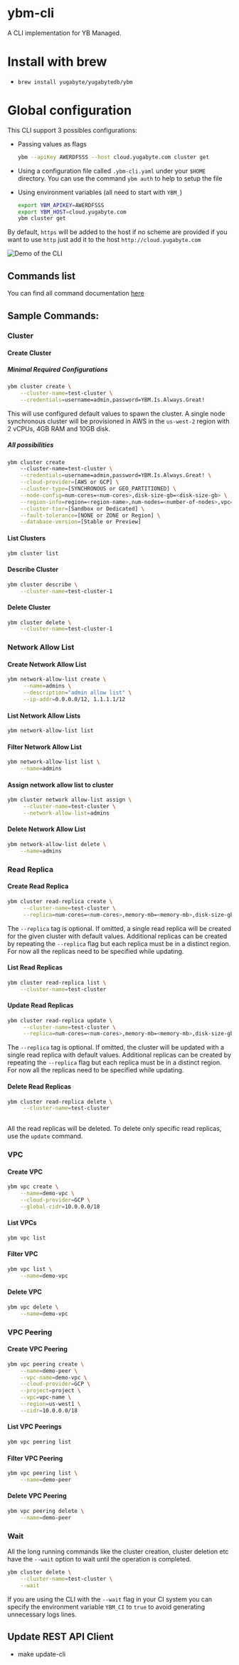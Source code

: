# ybm-cli
A CLI implementation for YB Managed.

# Install with brew

- `brew install yugabyte/yugabytedb/ybm`

# Global configuration
This CLI support 3 possibles configurations: 
* Passing values as flags 
  ```sh
  ybm --apiKey AWERDFSSS --host cloud.yugabyte.com cluster get
  ```

* Using a configuration file called `.ybm-cli.yaml` under your `$HOME` directory.
  You can use the command `ybm auth` to help to setup the file

* Using environment variables (all need to start with `YBM_`)
  ```sh
  export YBM_APIKEY=AWERDFSSS
  export YBM_HOST=cloud.yugabyte.com
  ybm cluster get
  ```

By default, `https` will be added to the host if no scheme are provided if you want to use `http` 
just add it to the host `http://cloud.yugabyte.com`

![Demo of the CLI](./resources/demo.gif)

## Commands list
You can find all command documentation [here](./docs/ybm.md)



## Sample Commands:

### Cluster

#### Create Cluster
##### Minimal Required Configurations
```sh
ybm cluster create \
    --cluster-name=test-cluster \
    --credentials=username=admin,password=YBM.Is.Always.Great! 
```

This will use configured default values to spawn the cluster. A single node synchronous cluster will be provisioned in AWS in the `us-west-2` region with 2 vCPUs, 4GB RAM and 10GB disk.
##### All possibilities
```sh
ybm cluster create
    --cluster-name=test-cluster \
    --credentials=username=admin,password=YBM.Is.Always.Great! \
    --cloud-provider=[AWS or GCP] \
    --cluster-type=[SYNCHRONOUS or GEO_PARTITIONED] \
    --node-config=num-cores=<num-cores>,disk-size-gb=<disk-size-gb> \
    --region-info=region=<region-name>,num-nodes=<number-of-nodes>,vpc=<vpc-name> \
    --cluster-tier=[Sandbox or Dedicated] \
    --fault-tolerance=[NONE or ZONE or Region] \
    --database-version=[Stable or Preview] 
```

#### List Clusters
```sh
ybm cluster list 
```

#### Describe Cluster
```sh
ybm cluster describe \
    --cluster-name=test-cluster-1
```

#### Delete Cluster
```sh
ybm cluster delete \
    --cluster-name=test-cluster-1
```

### Network Allow List

#### Create Network Allow List
```sh
ybm network-allow-list create \
     --name=admins \
     --description="admin allow list" \
     --ip-addr=0.0.0.0/12, 1.1.1.1/12 
```

#### List Network Allow Lists
```sh
ybm network-allow-list list
```

#### Filter Network Allow List
```sh
ybm network-allow-list list \
    --name=admins
```

#### Assign network allow list to cluster
```sh
ybm cluster network allow-list assign \
     --cluster-name=test-cluster \
     --network-allow-list=admins 
```

#### Delete Network Allow List
```sh
ybm network-allow-list delete \
    --name=admins
```

### Read Replica

#### Create Read Replica
```sh
ybm cluster read-replica create \
     --cluster-name=test-cluster \
     --replica=num-cores=<num-cores>,memory-mb=<memory-mb>,disk-size-gb=<disk-size-gb>,code=<GCP or AWS>,region=<region>,num-nodes=<num-nodes>,vpc=<vpc-name>,num-replicas=<num-replicas>,multi-zone=<multi-zone> 
```
The `--replica` tag is optional. If omitted, a single read replica will be created for the given cluster with default values. Additional replicas can be created by repeating the `--replica` flag but each replica must be in a distinct region. For now all the replicas need to be specified while updating. 

#### List Read Replicas
```sh
ybm cluster read-replica list \
    --cluster-name=test-cluster
```
#### Update Read Replicas
```sh
ybm cluster read-replica update \
     --cluster-name=test-cluster \
     --replica=num-cores=<num-cores>,memory-mb=<memory-mb>,disk-size-gb=<disk-size-gb>,code=<GCP or AWS>,region=<region>,num-nodes=<num-nodes>,vpc=<vpc-name>,num-replicas=<num-replicas>,multi-zone=<multi-zone> 
```
The `--replica` tag is optional. If omitted, the cluster will be updated with a single read replica with default values. Additional replicas can be created by repeating the `--replica` flag but each replica must be in a distinct region. For now all the replicas need to be specified while updating.

#### Delete Read Replicas
```sh
ybm cluster read-replica delete \
     --cluster-name=test-cluster 
    
```
All the read replicas will be deleted. To delete only specific read replicas, use the `update` command.

### VPC

#### Create VPC
```sh
ybm vpc create \
    --name=demo-vpc \
    --cloud-provider=GCP \
    --global-cidr=10.0.0.0/18
```

#### List VPCs
```sh
ybm vpc list
```
#### Filter VPC
```sh
ybm vpc list \
    --name=demo-vpc 
```

#### Delete VPC
```sh
ybm vpc delete \
    --name=demo-vpc 
```


### VPC Peering

#### Create VPC Peering
```sh
ybm vpc peering create \
    --name=demo-peer \
    --vpc-name=demo-vpc \
    --cloud-provider=GCP \
    --project=project \
    --vpc=vpc-name \
    --region=us-west1 \
    --cidr=10.0.0.0/18 
```

#### List VPC Peerings
```sh
ybm vpc peering list
```

#### Filter VPC Peering
```sh
ybm vpc peering list \
    --name=demo-peer
```

#### Delete VPC Peering
```sh
ybm vpc peering delete \
    --name=demo-peer
```

### Wait

All the long running commands like the cluster creation, cluster deletion etc have the `--wait` option to wait until the operation is completed. 

```sh
ybm cluster delete \
    --cluster-name=test-cluster \
    --wait
```

If you are using the CLI with the `--wait` flag in your CI system you can specify the environment variable `YBM_CI` to `true` to avoid 
 generating unnecessary logs lines.

## Update REST API Client
- make update-cli


